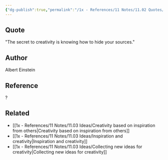 ```yaml
---
{"dg-publish":true,"permalink":"/1x - References/11 Notes/11.02 Quotes/The secret to creativity is knowing how to hide your sources - Albert Einstein/","title":"The secret to creativity is knowing how to hide your sources - Albert Einstein","noteIcon":""}
---
```



## Quote
"The secret to creativity is knowing how to hide your sources."

## Author
Albert Einstein

## Reference
?

## Related
- [[1x - References/11 Notes/11.03 Ideas/Creativity based on inspiration from others\|Creativity based on inspiration from others]]
- [[1x - References/11 Notes/11.03 Ideas/Inspiration and creativity\|Inspiration and creativity]]
- [[1x - References/11 Notes/11.03 Ideas/Collecting new ideas for creativity\|Collecting new ideas for creativity]]